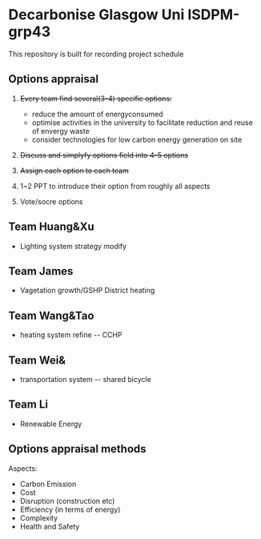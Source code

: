 # Decarbonise Glasgow Uni ISDPM-grp43

This repository is built for recording project schedule

## Options appraisal

1. ~~Every team find several(3-4) specific options:~~
   - reduce the amount of energyconsumed
   - optimise activities in the university to facilitate reduction and reuse of envergy waste
   - consider technologies for low carbon energy generation on site

2. ~~Discuss and simplyfy options field into 4-5 options~~

3. ~~Assign each option to each team~~

4. 1~2 PPT to introduce their option from roughly all aspects
5. Vote/socre options

## Team Huang&Xu

- Lighting system strategy modify 

## Team James

- Vagetation growth/GSHP District heating 

## Team Wang&Tao

- heating system refine -- CCHP

## Team Wei&

- transportation system -- shared bicycle

## Team Li

- Renewable Energy

## Options appraisal methods

Aspects:

- Carbon Emission 
- Cost 
- Disruption (construction etc) 
- Efficiency (in terms of energy)
- Complexity
- Health and Safety